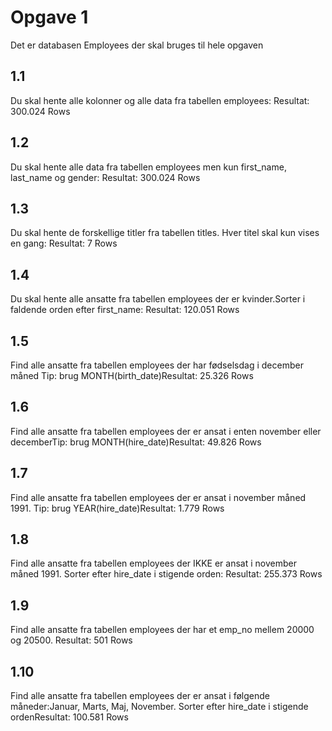 # Opgave 1
Det er databasen Employees der skal bruges til hele opgaven
## 1.1
Du skal hente alle kolonner og alle data fra tabellen employees: Resultat: 300.024 Rows
## 1.2
Du skal hente alle data fra tabellen employees men kun first_name, last_name og gender: Resultat: 300.024 Rows
## 1.3
Du skal hente de forskellige titler fra tabellen titles. Hver titel skal kun vises en gang: Resultat: 7 Rows
## 1.4
Du skal hente alle ansatte fra tabellen employees der er kvinder.Sorter i faldende orden efter first_name: Resultat: 120.051 Rows
## 1.5
Find alle ansatte fra tabellen employees der har fødselsdag i december måned Tip: brug MONTH(birth_date)Resultat: 25.326 Rows
## 1.6
Find alle ansatte fra tabellen employees der er ansat i enten november eller decemberTip: brug MONTH(hire_date)Resultat: 49.826 Rows
## 1.7
Find alle ansatte fra tabellen employees der er ansat i november måned 1991. Tip: brug YEAR(hire_date)Resultat: 1.779 Rows
## 1.8
Find alle ansatte fra tabellen employees der IKKE er ansat i november måned 1991. Sorter efter hire_date i stigende orden: Resultat: 255.373 Rows
## 1.9
Find alle ansatte fra tabellen employees der har et emp_no mellem 20000 og 20500. Resultat: 501 Rows
## 1.10
Find alle ansatte fra tabellen employees der er ansat i følgende måneder:Januar, Marts, Maj, November. Sorter efter hire_date i stigende ordenResultat: 100.581 Rows
